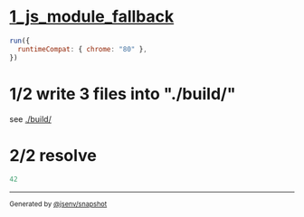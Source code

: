 # [1_js_module_fallback](../../as_js_module_build.test.mjs#L27)

```js
run({
  runtimeCompat: { chrome: "80" },
})
```

# 1/2 write 3 files into "./build/"

see [./build/](./build/)

# 2/2 resolve

```js
42
```
---

<sub>
  Generated by <a href="https://github.com/jsenv/core/tree/main/packages/independent/snapshot">@jsenv/snapshot</a>
</sub>